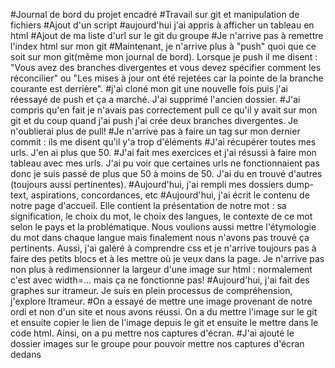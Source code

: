 #Journal de bord du projet encadré
#Travail sur git et manipulation de fichiers
#Ajout d'un script
#aujourd'hui j'ai appris à afficher un tableau en html
#Ajout de ma liste d'url sur le git du groupe
#Je n'arrive pas à remettre l'index html sur mon git
#Maintenant, je n'arrive plus à "push" quoi que ce soit sur mon git(même mon journal de bord). Lorsque je push il me disent : "Vous avez des branches divergentes et vous devez spécifier comment les réconcilier" ou "Les mises à jour ont été rejetées car la pointe de la branche courante est derrière".
#j'ai cloné mon git une nouvelle fois puis j'ai réessayé de push et ça a marché. J'ai supprimé l'ancien dossier.
#J'ai compris qu'en fait je n'avais pas correctement pull ce qu'il y avait sur mon git et du coup quand j'ai push j'ai crée deux branches divergentes. Je n'oublierai plus de pull!
#Je n'arrive pas à faire un tag sur mon dernier commit : ils me disent qu'il y'a trop d'éléments
#J'ai récupérer toutes mes urls. J'en ai plus que 50.
#J'ai fait mes exercices et j'ai résussi à faire mon tableau avec mes urls. J'ai pu voir que certaines urls ne fonctionnaient pas donc je suis passé de plus que 50 à moins de 50. J'ai du en trouvé d'autres (toujours aussi pertinentes).
#Aujourd'hui, j'ai rempli mes dossiers dump-text, aspirations, concordances, etc
#Aujourd'hui, j'ai écrit le contenu de notre page d'accueil. Elle contient la présentation de notre mot : sa signification, le choix du mot, le choix des langues, le contexte de ce mot selon le pays et la problématique. Nous voulions aussi mettre l'étymologie du mot dans chaque langue mais finalement nous n'avons pas trouvé ça pertinents. Aussi, j'ai galéré à comprendre css et je n'arrive toujours pas à faire des petits blocs et à les mettre où je veux dans la page. Je n'arrive pas non plus à redimensionner la largeur d'une image sur html : normalement c'est avec width=... mais ça ne fonctionne pas!
#Aujourd'hui, j'ai fait des graphes sur itrameur. Je suis en plein processus de compréhension, j'explore Itrameur.
#On a essayé de mettre une image provenant de notre ordi et non d'un site et nous avons réussi. On a du mettre l'image sur le git et ensuite copier le lien de l'image depuis le git et ensuite le mettre dans le code html. Ainsi, on a pu mettre nos captures d'écran.
#J'ai ajouté le dossier images sur le groupe pour pouvoir mettre nos captures d'écran dedans
